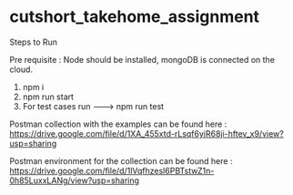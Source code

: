 # cutshort_takehome_assignment

Steps to Run

Pre requisite : Node should be installed, mongoDB is connected on the cloud.
1) npm i
2) npm run start
3) For test cases run --->  npm run test

Postman collection with the examples can be found here : https://drive.google.com/file/d/1XA_455xtd-rLsqf6yiR68ji-hftev_x9/view?usp=sharing

Postman environment for the collection can be found here : https://drive.google.com/file/d/1lVqfhzesl6PBTstwZ1n-0h85LuxxLANg/view?usp=sharing
